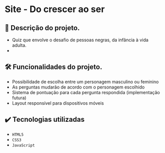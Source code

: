 <h1>Site - Do crescer ao ser</h1>

## :pushpin: Descrição do projeto.
- Quiz que envolve o desafio de pessoas negras, da infância à vida adulta.
- 
## 🛠️ Funcionalidades do projeto.
- Possibilidade de escolha entre um personagem masculino ou feminino
- As perguntas mudarão de acordo com o personagem escolhido
- Sistema de pontuação para cada pergunta respondida (implementação futura)
- Layout responsível para dispositivos móveis

## ✔️ Tecnologias utilizadas

- ``HTML5``
- ``CSS3``
- ``JavaScript``
